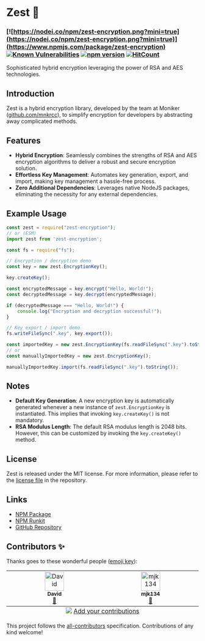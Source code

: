 # Zest 🔐
### [![https://nodei.co/npm/zest-encryption.png?mini=true](https://nodei.co/npm/zest-encryption.png?mini=true)](https://www.npmjs.com/package/zest-encryption) [![Known Vulnerabilities](https://snyk.io/test/github/mnkrcc/zest/badge.svg)](https://snyk.io/test/github/mnkrcc/zest) [![npm version](https://badge.fury.io/js/zest-encryption.svg)](https://www.npmjs.com/package/zest-encryption?activeTab=versions) [![HitCount](https://hits.dwyl.com/mnkrcc/zest.svg?style=flat-square)](http://hits.dwyl.com/mnkrcc/zest)
Sophisticated hybrid encryption leveraging the power of RSA and AES technologies.

## Introduction
Zest is a hybrid encryption library, developed by the team at Moniker ([github.com/mnkrcc](https://github.com/mnkrcc)), to simplify encryption for developers by abstracting away complicated methods.

## Features
- **Hybrid Encryption**: Seamlessly combines the strengths of RSA and AES encryption algorithms to deliver a robust and secure encryption solution.
- **Effortless Key Management**: Automates key generation, export, and import, making key management a hassle-free process.
- **Zero Additional Dependencies**: Leverages native NodeJS packages, eliminating the necessity for any external dependencies.

## Example Usage
```js
const zest = require("zest-encryption");
// or (ESM)
import zest from 'zest-encryption';

const fs = require("fs");

// Encryption / decryption demo
const key = new zest.EncryptionKey();

key.createKey();

const encryptedMessage = key.encrypt("Hello, World!");
const decryptedMessage = key.decrypt(encryptedMessage);

if (decryptedMessage === "Hello, World!") {
    console.log("Encryption and decryption successful!");
}

// Key export / import demo
fs.writeFileSync(".key", key.export());

const importedKey = new zest.EncryptionKey(fs.readFileSync(".key").toString());
// or
const manuallyImportedKey = new zest.EncryptionKey();

manuallyImportedKey.import(fs.readFileSync(".key").toString());
```

## Notes
- **Default Key Generation**: A new encryption key is automatically generated whenever a new instance of `zest.EncryptionKey` is instantiated. This implies that invoking `key.createKey()` is not mandatory.
- **RSA Modulus Length**: The default RSA modulus length is 2048 bits. However, this can be customized by invoking the `key.createKey()` method.

## License
Zest is released under the MIT license. For more information, please refer to the [license file](https://github.com/mnkrcc/zest/blob/main/LICENSE) in the repository.

## Links
- [NPM Package](https://www.npmjs.com/package/zest-encryption)
- [NPM Runkit](https://npm.runkit.com/zest-encryption)
- [GitHub Repository](https://github.com/mnkrcc/zest)

## Contributors ✨

Thanks goes to these wonderful people ([emoji key](https://allcontributors.org/docs/en/emoji-key)):

<!-- ALL-CONTRIBUTORS-LIST:START - Do not remove or modify this section -->
<!-- prettier-ignore-start -->
<!-- markdownlint-disable -->
<table>
  <tbody>
    <tr>
      <td align="center" valign="top" width="14.28%"><a href="https://github.com/ceodavee"><img src="https://avatars.githubusercontent.com/u/93440331?v=4?s=50" width="50px;" alt="David"/><br /><sub><b>David</b></sub></a><br /><a href="https://github.com/VihangaTheTurtle/Zest/commits?author=ceodavee" title="Documentation">📖</a></td>
      <td align="center" valign="top" width="14.28%"><a href="https://www.youtube.com/mjk134"><img src="https://avatars.githubusercontent.com/u/57556877?v=4?s=50" width="50px;" alt="mjk134"/><br /><sub><b>mjk134</b></sub></a><br /><a href="#userTesting-mjk134" title="User Testing">📓</a></td>
    </tr>
  </tbody>
  <tfoot>
    <tr>
      <td align="center" size="13px" colspan="7">
        <img src="https://raw.githubusercontent.com/all-contributors/all-contributors-cli/1b8533af435da9854653492b1327a23a4dbd0a10/assets/logo-small.svg">
          <a href="https://all-contributors.js.org/docs/en/bot/usage">Add your contributions</a>
        </img>
      </td>
    </tr>
  </tfoot>
</table>

<!-- markdownlint-restore -->
<!-- prettier-ignore-end -->

<!-- ALL-CONTRIBUTORS-LIST:END -->

This project follows the [all-contributors](https://github.com/all-contributors/all-contributors) specification. Contributions of any kind welcome!